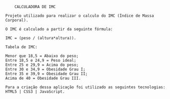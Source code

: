        CALCULADORA DE IMC
    
    Projeto utilizado para realizar o calculo do IMC (Índice de Massa Corporal).

    O IMC é calculado a partir da seguinte fórmula:

    IMC = (peso / (altura*altura)).

    Tabela de IMC:

    Menor que 18,5 = Abaixo do peso;
    Entre 18,5 e 24,9 = Peso ideal;
    Entre 25 e 29,9 = Acima do peso;
    Entre 30 e 34,9 = Obesidade Grau I;
    Entre 35 e 39,9 = Obesidade Grau II;
    Acima de 40 = Obesidade Grau III.

    Para a criação dessa aplicação foi utilizado as seguintes tecnologias:
    HTML5 | CSS3 | JavaScript.
